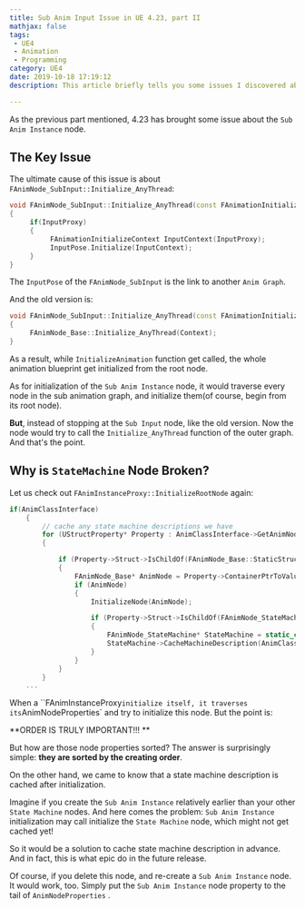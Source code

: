 ```yaml
---
title: Sub Anim Input Issue in UE 4.23, part II
mathjax: false
tags: 
 - UE4
 - Animation
 - Programming
category: UE4
date: 2019-10-18 17:19:12
description: This article briefly tells you some issues I discovered about sub anim input node in UE 4.23. This article would focus on the underlying logic that are causing this issue, compared with part I. 

---
```




As the previous part mentioned, 4.23 has brought some issue about the `Sub Anim Instance` node. 

## The Key Issue

The ultimate cause of this issue is about `FAnimNode_SubInput::Initialize_AnyThread`: 

```c++
void FAnimNode_SubInput::Initialize_AnyThread(const FAnimationInitializeContext& Context)
{
     if(InputProxy)
     {
          FAnimationInitializeContext InputContext(InputProxy);
          InputPose.Initialize(InputContext);
     }
}
```

The `InputPose` of the `FAnimNode_SubInput` is the link to another `Anim Graph`. 

And the old version is: 

```c++
void FAnimNode_SubInput::Initialize_AnyThread(const FAnimationInitializeContext& Context)
{
     FAnimNode_Base::Initialize_AnyThread(Context);
}
```



As a result, while `InitializeAnimation` function get called, the whole animation blueprint get initialized from the root node. 

As for initialization of the `Sub Anim Instance` node, it would traverse every node in the sub animation graph, and initialize them(of course, begin from its root node). 



**But**, instead of stopping at the `Sub Input` node, like the old version. Now the node would try to call the `Initialize_AnyThread` function of the outer graph. And that's the point. 



## Why is `StateMachine` Node Broken? 

Let us check out `FAnimInstanceProxy::InitializeRootNode` again: 

```c++
if(AnimClassInterface)
    {
        // cache any state machine descriptions we have
        for (UStructProperty* Property : AnimClassInterface->GetAnimNodeProperties())
        {

            if (Property->Struct->IsChildOf(FAnimNode_Base::StaticStruct()))
            {
                FAnimNode_Base* AnimNode = Property->ContainerPtrToValuePtr<FAnimNode_Base>(AnimInstanceObject);
                if (AnimNode)
                {
                    InitializeNode(AnimNode);

                    if (Property->Struct->IsChildOf(FAnimNode_StateMachine::StaticStruct()))
                    {
                    	FAnimNode_StateMachine* StateMachine = static_cast<FAnimNode_StateMachine*>(AnimNode);
                    	StateMachine->CacheMachineDescription(AnimClassInterface);
                    }
                }
            }
        }
    ...
```



When a ``FAnimInstanceProxy` initialize itself, it traverses its `AnimNodeProperties` and try to initialize this node. But the point is: 

**ORDER IS TRULY IMPORTANT!!! **

But how are those node properties sorted? The answer is surprisingly simple: **they are sorted by the creating order**. 

On the other hand, we came to know that a state machine description is cached after initialization. 

Imagine if you create the `Sub Anim Instance` relatively earlier than your other `State Machine` nodes. And here comes the problem:  `Sub Anim Instance` initialization may call initialize the `State Machine` node, which might not get cached yet! 



So it would be a solution to cache state machine description in advance. And in fact, this is what epic do in the future release. 



Of course, if you delete this node, and re-create a `Sub Anim Instance` node. It would work, too. Simply put the `Sub Anim Instance` node property to the tail of `AnimNodeProperties` . 



